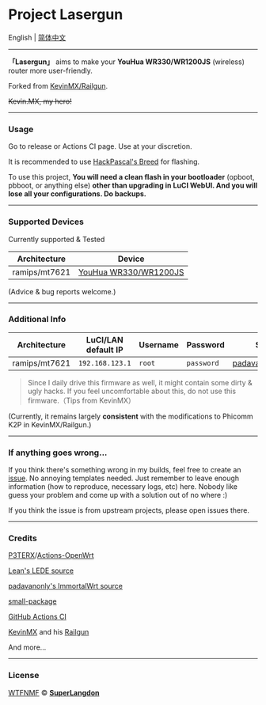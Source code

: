 # Project Lasergun

English |  [简体中文](README_zh.md)

***

**「Lasergun」** aims to make your **YouHua WR330/WR1200JS** (wireless) router more user-friendly.

Forked from [KevinMX/Railgun](https://github.com/KevinMX/Railgun).

~~Kevin.MX, my hero!~~

***

### Usage

Go to release or Actions CI page. Use at your discretion.

It is recommended to use [HackPascal's Breed](https://breed.hackpascal.net/breed-mt7621-pbr-m1.bin) for flashing.

To use this project, **You will need a clean flash in your bootloader** (opboot, pbboot, or anything else) **other than upgrading in LuCI WebUI. And you will lose all your configurations. Do backups.**

***

### Supported Devices

Currently supported & Tested


|Architecture|Device|
|-|-|
|ramips/mt7621|[YouHua WR330/WR1200JS](https://openwrt.org/toh/hwdata/youhua/youhua_wr1200js)|

(Advice & bug reports welcome.)

***

### Additional Info

|Architecture|LuCI/LAN default IP|Username|Password|Source Repo|
|-|-|-|-|-|
|ramips/mt7621|`192.168.123.1`|`root`|`password`|[padavanonly/immortalwrt](https://github.com/padavanonly/immortalwrt)|

> Since I daily drive this firmware as well, it might contain some dirty & ugly hacks. If you feel uncomfortable about this, do not use this firmware.（Tips from KevinMX）

(Currently, it remains largely **consistent** with the modifications to Phicomm K2P in KevinMX/Railgun.)

***

### If anything goes wrong...

If you think there's something wrong in my builds, feel free to create an [issue](https://github.com/SuperLangdon/Lasergun/issues/new/choose). No annoying templates needed. Just remember to leave enough information (how to reproduce, necessary logs, etc) here. Nobody like guess your problem and come up with a solution out of no where :)

If you think the issue is from upstream projects, please open issues there.

***

### Credits

[P3TERX](https://p3terx.com)/[Actions-OpenWrt](https://github.com/P3TERX/Actions-OpenWrt)

[Lean's LEDE source](https://github.com/coolsnowwolf/lede)

[padavanonly's ImmortalWrt source](https://github.com/padavanonly/immortalwrt)

[small-package](https://github.com/kenzok8/small-package)

[GitHub Actions CI](https://github.com/features/actions)

[KevinMX](https://github.com/KevinMX) and his [Railgun](https://github.com/KevinMX/Railgun)

And more...

***

### License

[WTFNMF](https://github.com/adversary-org/wtfnmf) © [**SuperLangdon**](https://langdon.one)
